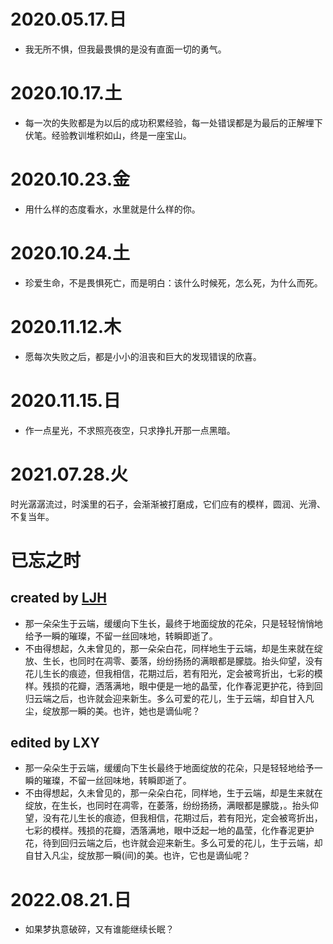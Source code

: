# 2020.05.17.日
- 我无所不惧，但我最畏惧的是没有直面一切的勇气。
# 2020.10.17.土
- 每一次的失败都是为以后的成功积累经验，每一处错误都是为最后的正解埋下伏笔。经验教训堆积如山，终是一座宝山。
# 2020.10.23.金
- 用什么样的态度看水，水里就是什么样的你。
# 2020.10.24.土
- 珍爱生命，不是畏惧死亡，而是明白：该什么时候死，怎么死，为什么而死。
# 2020.11.12.木
- 愿每次失败之后，都是小小的沮丧和巨大的发现错误的欣喜。
# 2020.11.15.日
- 作一点星光，不求照亮夜空，只求挣扎开那一点黑暗。
# 2021.07.28.火
时光潺潺流过，时溪里的石子，会渐渐被打磨成，它们应有的模样，圆润、光滑、不复当年。
# 已忘之时
## created by [LJH](https://github.com/aso-ljh)
- 那一朵朵生于云端，缓缓向下生长，最终于地面绽放的花朵，只是轻轻悄悄地给予一瞬的璀璨，不留一丝回味地，转瞬即逝了。
- 不由得想起，久未曾见的，那一朵朵白花，同样地生于云端，却是生来就在绽放、生长，也同时在凋零、萎落，纷纷扬扬的满眼都是朦胧。抬头仰望，没有花儿生长的痕迹，但我相信，花期过后，若有阳光，定会被弯折出，七彩的模样。残损的花瓣，洒落满地，眼中便是一地的晶莹，化作春泥更护花，待到回归云端之后，也许就会迎来新生。多么可爱的花儿，生于云端，却自甘入凡尘，绽放那一瞬的美。也许，她也是谪仙呢？
## edited by LXY
- 那一朵朵生于云端，缓缓向下生长最终于地面绽放的花朵，只是轻轻地给予一瞬的璀璨，不留一丝回味地，转瞬即逝了。
- 不由得想起，久未曾见的，那一朵朵白花，同样地，生于云端，却是生来就在绽放，在生长，也同时在凋零，在萎落，纷纷扬扬，满眼都是朦胧，。抬头仰望，没有花儿生长的痕迹，但我相信，花期过后，若有阳光，定会被弯折出，七彩的模样。残损的花瓣，洒落满地，眼中泛起一地的晶莹，化作春泥更护花，待到回归云端之后，也许就会迎来新生。多么可爱的花儿，生于云端，却自甘入凡尘，绽放那一瞬(间)的美。也许，它也是谪仙呢？
# 2022.08.21.日
- 如果梦执意破碎，又有谁能继续长眠？
